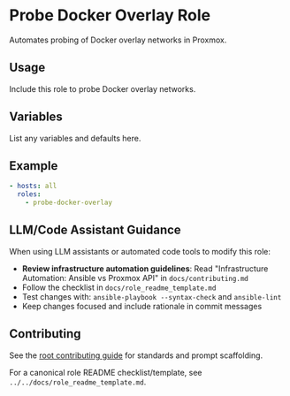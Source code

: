 # Probe Docker Overlay Role

Automates probing of Docker overlay networks in Proxmox.

## Usage
Include this role to probe Docker overlay networks.

## Variables
List any variables and defaults here.

## Example
```yaml
- hosts: all
  roles:
    - probe-docker-overlay
```

## LLM/Code Assistant Guidance

When using LLM assistants or automated code tools to modify this role:

- **Review infrastructure automation guidelines**: Read "Infrastructure Automation: Ansible vs Proxmox API" in `docs/contributing.md`
- Follow the checklist in `docs/role_readme_template.md`
- Test changes with: `ansible-playbook --syntax-check` and `ansible-lint`
- Keep changes focused and include rationale in commit messages


## Contributing
See the [root contributing guide](../../docs/contributing.md) for standards and prompt scaffolding.

For a canonical role README checklist/template, see `../../docs/role_readme_template.md`.